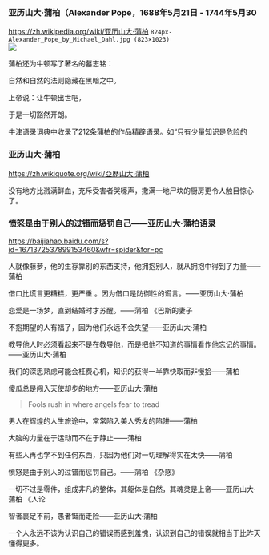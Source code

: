 ### 亚历山大·蒲柏（Alexander Pope，1688年5月21日 - 1744年5月30
https://zh.wikipedia.org/wiki/亚历山大·蒲柏
`824px-Alexander_Pope_by_Michael_Dahl.jpg (823×1023)`<br>
![](https://upload.wikimedia.org/wikipedia/commons/thumb/5/5d/Alexander_Pope_by_Michael_Dahl.jpg/824px-Alexander_Pope_by_Michael_Dahl.jpg)

蒲柏还为牛顿写了著名的墓志铭：

自然和自然的法则隐藏在黑暗之中。

上帝说：让牛顿出世吧，

于是一切豁然开朗。

牛津语录词典中收录了212条蒲柏的作品精辟语录。如“只有少量知识是危险的

### 亚历山大·蒲柏
https://zh.wikiquote.org/wiki/亞歷山大·蒲柏

没有地方比溅满鲜血，充斥受害者哭嚎声，撒满一地尸块的厨房更令人触目惊心了。

### 愤怒是由于别人的过错而惩罚自己——亚历山大·蒲柏语录
https://baijiahao.baidu.com/s?id=1671372537899153460&wfr=spider&for=pc

人就像藤萝，他的生存靠别的东西支持，他拥抱别人，就从拥抱中得到了力量——蒲柏

借口比谎言更糟糕，更严重 。因为借口是防御性的谎言。——亚历山大·蒲柏

恋爱是一场梦，直到结婚时才苏醒。——蒲柏 《巴斯的妻子

不抱期望的人有福了，因为他们永远不会失望——亚历山大·蒲柏

教导他人时必须看起来不是在教导他，而是把他不知道的事情看作他忘记的事情。——亚历山大·蒲柏

我们的深思熟虑可能会枉费心机，知识的获得一半靠快取而非慢拾——蒲柏

傻瓜总是闯入天使却步的地方——亚历山大·蒲柏
>Fools rush in where angels fear to tread

男人在辉煌的人生旅途中，常常陷入美人秀发的陷阱——蒲柏

大脑的力量在于运动而不在于静止——蒲柏

有些人再也学不到任何东西，只因为他们对一切理解得实在太快——蒲柏

愤怒是由于别人的过错而惩罚自己。——蒲柏 《杂感》

一切不过是零件，组成非凡的整体，其躯体是自然，其魂灵是上帝——亚历山大·蒲柏 《人论

智者裹足不前，愚者铤而走险——亚历山大·蒲柏

一个人永远不该为认识自己的错误而感到羞愧，认识到自己的错误就相当于比昨天懂得更多。
